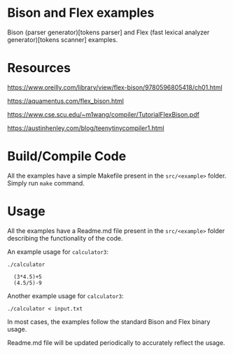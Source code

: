 # Bison and Flex examples

Bison (parser generator)[tokens parser] and Flex (fast lexical analyzer generator)[tokens scanner]  examples.

# Resources

https://www.oreilly.com/library/view/flex-bison/9780596805418/ch01.html

https://aquamentus.com/flex_bison.html

https://www.cse.scu.edu/~m1wang/compiler/TutorialFlexBison.pdf

https://austinhenley.com/blog/teenytinycompiler1.html

# Build/Compile Code

All the examples have a simple Makefile present in the `src/<example>` folder. Simply run `make` command.

# Usage

All the examples have a Readme.md file present in the `src/<example>` folder describing the functionality of the code.

An example usage for `calculator3`:

`./calculator`
```
  (3*4.5)+5
  (4.5/5)-9
```

Another example usage for `calculator3`: 

`./calculator < input.txt`

In most cases, the examples follow the standard Bison and Flex binary usage. 

Readme.md file will be updated periodically to accurately reflect the usage.
